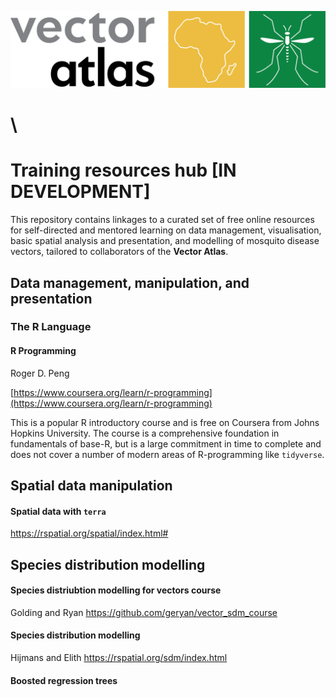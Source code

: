 [![Vector Atlas](images/vector-atlas-logo.png)](https://vectoratlas.icipe.org)


# \
# Training resources hub [IN DEVELOPMENT]

This repository contains linkages to a curated set of free online resources for self-directed and mentored learning on data management, visualisation, basic spatial analysis and presentation, and modelling of mosquito disease vectors, tailored to collaborators of the **Vector Atlas**.

## Data management, manipulation, and presentation

### The R Language

#### R Programming
Roger D. Peng

[https://www.coursera.org/learn/r-programming](https://www.coursera.org/learn/r-programming)

This is a popular R introductory course and is free on Coursera from Johns Hopkins University. The course is a comprehensive foundation in fundamentals of base-R, but is a large commitment in time to complete and does not cover a number of modern areas of R-programming like `tidyverse`.


## Spatial data manipulation

#### Spatial data with `terra`
https://rspatial.org/spatial/index.html#

### 


## Species distribution modelling 

#### Species distriubtion modelling for vectors course
Golding and Ryan
https://github.com/geryan/vector_sdm_course

####  Species distribution modelling 
Hijmans and Elith
https://rspatial.org/sdm/index.html

#### Boosted regression trees



